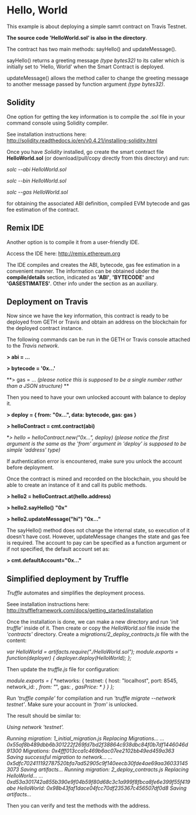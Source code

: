 # Hello, World

This example is about deploying a simple samrt contract on Travis Testnet.

**The source code 'HelloWorld.sol' is also in the directory**.

The contract has two main methods: sayHello() and updateMessage(). 

sayHello() returns a greeting message *(type bytes32)* to its caller which is initially set to 'Hello, World' when the Smart Contract is deployed.  

updateMessage() allows the method caller to change the greeting message to another message passed by function argument *(type bytes32)*.  

## Solidity

One option for getting the key information is to compile the .sol file in your command console using Solidity compiler.

See installation instructions here: <http://solidity.readthedocs.io/en/v0.4.21/installing-solidity.html>

Once you have *Solidity* installed, go create the smart contract file **HelloWorld.sol** (or download/pull/copy directly from this directory) and run:

  *solc --abi HelloWorld.sol*
  
  *solc --bin HelloWorld.sol*
  
  *solc --gas HelloWorld.sol*
  
for obtaining the associated ABI definition, compiled EVM bytecode and gas fee estimation of the contract.

## Remix IDE

Another option is to compile it from a user-friendly IDE.

Access the IDE here: <http://remix.ethereum.org>

The IDE compiles and creates the ABI, bytecode, gas fee estimation in a convenient manner. The information can be obtained ubder the **compile/details** section, indicated as **'ABI'**, **'BYTECODE'** and **'GASESTIMATES'**. Other info under the section as an auxiliary.

## Deployment on Travis 

Now since we have the key information, this contract is ready to be deployed from GETH or Travis and obtain an address on the blockchain for the deployed contract instance. 

The following commands can be run in the GETH or Travis console attached to the *Travis network*.

**> abi = ...**

**> bytecode = '0x...'**

**> gas = ... *(please notice this is supposed to be a single number rather than a JSON structure)* **

Then you need to have your own unlocked account with balance to deploy it.

**> deploy = { from: "0x...", data: bytecode, gas: gas }**

**> helloContract = cmt.contract(abi)**

**> hello = helloContract.new("0x...", deploy) *(please notice the first argument is the same as the 'from' argument in 'deploy' is supposed to be simple 'address' type)**

If authentication error is encountered, make sure you unlock the account before deployment.

Once the contract is mined and recorded on the blockchain, you should be able to create an instance of it and call its public methods. 

**> hello2 = helloContract.at(hello.address)**

**> hello2.sayHello()**
**"0x"**

**> hello2.updateMessage("hi")**
**"0x..."**

The sayHello() method does not change the internal state, so execution of it doesn't have cost. However, updateMessage changes the state and gas fee is required. The account to pay can be specified as a function argument or if not specified, the default account set as: 

**> cmt.defaultAccount="0x..."**

## Simplified deployment by Truffle

*Truffle* automates and simplifies the deployment process. 

Seee installation instructions here: <http://truffleframework.com/docs/getting_started/installation>

Once the installation is done, we can make a new directory and run *'init truffle'* inside of it. Then create or copy the *HelloWorld.sol* file inside the *'contracts'* directory. Create a *migrations/2_deploy_contracts.js* file with the content:

*var HelloWorld = artifacts.require("./HelloWorld.sol");
module.exports = function(deployer) {
  deployer.deploy(HelloWorld);
};*

Then update the *truffle.js* file for configuration:

*module.exports = {*
 *networks: {
   testnet: {
     host: "localhost",
     port: 8545,
     network_id: *,
     from: "*",
     gas: *,
     gasPrice: *
   }
 }
};*

Run *'truffle compile'* for compilation and run *'truffle migrate --network testnet'*. Make sure your account in *'from'* is unlocked.

The result should be similar to:

*Using network 'testnet'.*

*Running migration: 1_initial_migration.js
  Replacing Migrations...
  ... 0x55af8b489dbb6b301222f269fd7bd2f38864c938dbc84f0b7df1446046d91300
  Migrations: 0x4fff013cca1c469b6ac07ee2102bb49ed459a363
Saving successful migration to network...
  ... 0x5dfc702411192787520bfa7ad52905c9f140eecb30fde4ae69aa360331453073
Saving artifacts...
Running migration: 2_deploy_contracts.js
  Replacing HelloWorld...
  ... 0xd53a301742a855b390e9f04b59f80d68c3c1a999f8fbca8fe6e399f55f419abe
  HelloWorld: 0x98b43faf1dace04fcc70df235367c456507df0d8
Saving artifacts...*

Then you can verify and test the methods with the address.



